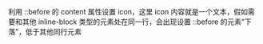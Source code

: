 

利用 ::before 的 content 属性设置 icon，这里 icon 内容就是一个文本，假如需要和其他 inline-block 类型的元素处在同一行，会出现设置 ::before 的元素“下落”，低于其他同行元素
